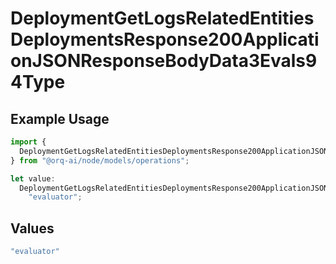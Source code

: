 # DeploymentGetLogsRelatedEntitiesDeploymentsResponse200ApplicationJSONResponseBodyData3Evals94Type

## Example Usage

```typescript
import {
  DeploymentGetLogsRelatedEntitiesDeploymentsResponse200ApplicationJSONResponseBodyData3Evals94Type,
} from "@orq-ai/node/models/operations";

let value:
  DeploymentGetLogsRelatedEntitiesDeploymentsResponse200ApplicationJSONResponseBodyData3Evals94Type =
    "evaluator";
```

## Values

```typescript
"evaluator"
```